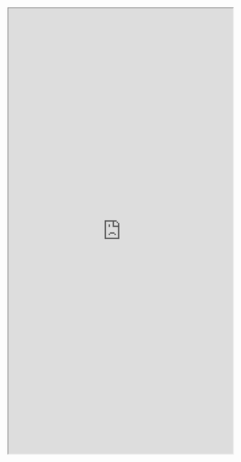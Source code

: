 <iframe src="https://nbviewer.jupyter.org/github/windmissing/DeepLearningPractise/blob/master/Chapter6/6-2-2-1.ipynb" width="100%" height="1000"></iframe>